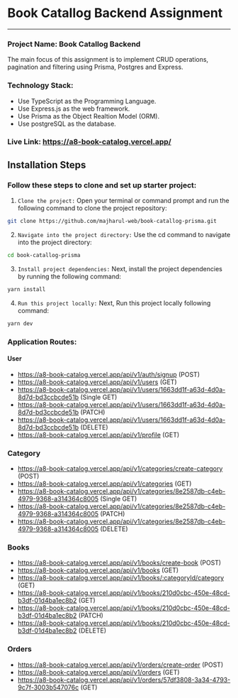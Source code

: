 # Book Catallog Backend Assignment

<hr>

### Project Name: Book Catallog Backend

The main focus of this assignment is to implement CRUD operations, pagination and filtering using Prisma, Postgres and Express.

### Technology Stack:

- Use TypeScript as the Programming Language.
- Use Express.js as the web framework.
- Use Prisma as the Object Realtion Model (ORM).
- Use postgreSQL as the database.

### Live Link: https://a8-book-catalog.vercel.app/

## Installation Steps

### Follow these steps to clone and set up starter project:

1. `Clone the project:` Open your terminal or command prompt and run the following command to clone the project repository:

```bash
git clone https://github.com/majharul-web/book-catallog-prisma.git
```

2. `Navigate into the project directory:` Use the cd command to navigate into the project directory:

```bash
cd book-catallog-prisma
```

3. `Install project dependencies:` Next, install the project dependencies by running the following command:

```bash
yarn install
```

4. `Run this project locally:` Next, Run this project locally following command:

```bash
yarn dev
```

### Application Routes:

#### User

- https://a8-book-catalog.vercel.app/api/v1/auth/signup (POST)
- https://a8-book-catalog.vercel.app/api/v1/users (GET)
- https://a8-book-catalog.vercel.app/api/v1/users/1663dd1f-a63d-4d0a-8d7d-bd3ccbcde51b (Single GET)
- https://a8-book-catalog.vercel.app/api/v1/users/1663dd1f-a63d-4d0a-8d7d-bd3ccbcde51b (PATCH)
- https://a8-book-catalog.vercel.app/api/v1/users/1663dd1f-a63d-4d0a-8d7d-bd3ccbcde51b (DELETE)
- https://a8-book-catalog.vercel.app/api/v1/profile (GET)

### Category

- https://a8-book-catalog.vercel.app/api/v1/categories/create-category (POST)
- https://a8-book-catalog.vercel.app/api/v1/categories (GET)
- https://a8-book-catalog.vercel.app/api/v1/categories/8e2587db-c4eb-4979-9368-a314364c8005 (Single GET)
- https://a8-book-catalog.vercel.app/api/v1/categories/8e2587db-c4eb-4979-9368-a314364c8005 (PATCH)
- https://a8-book-catalog.vercel.app/api/v1/categories/8e2587db-c4eb-4979-9368-a314364c8005 (DELETE)

### Books

- https://a8-book-catalog.vercel.app/api/v1/books/create-book (POST)
- https://a8-book-catalog.vercel.app/api/v1/books (GET)
- https://a8-book-catalog.vercel.app/api/v1/books/:categoryId/category (GET)
- https://a8-book-catalog.vercel.app/api/v1/books/210d0cbc-450e-48cd-b3df-01d4ba1ec8b2 (GET)
- https://a8-book-catalog.vercel.app/api/v1/books/210d0cbc-450e-48cd-b3df-01d4ba1ec8b2 (PATCH)
- https://a8-book-catalog.vercel.app/api/v1/books/210d0cbc-450e-48cd-b3df-01d4ba1ec8b2 (DELETE)

### Orders

- https://a8-book-catalog.vercel.app/api/v1/orders/create-order (POST)
- https://a8-book-catalog.vercel.app/api/v1/orders (GET)
- https://a8-book-catalog.vercel.app/api/v1/orders/57df3808-3a34-4793-9c7f-3003b547076c (GET)
